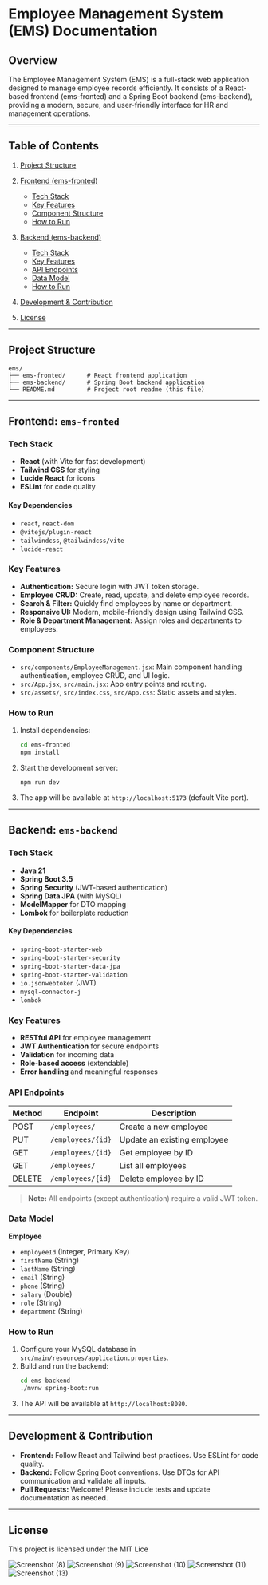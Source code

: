# Employee Management System (EMS) Documentation

## Overview

The Employee Management System (EMS) is a full-stack web application designed to manage employee records efficiently. It consists of a React-based frontend (ems-fronted) and a Spring Boot backend (ems-backend), providing a modern, secure, and user-friendly interface for HR and management operations.

---

## Table of Contents

1. [Project Structure](#project-structure)

2. [Frontend (ems-fronted)](#frontend-ems-fronted)
   - [Tech Stack](#frontend-tech-stack)
   - [Key Features](#frontend-key-features)
   - [Component Structure](#frontend-component-structure)
   - [How to Run](#frontend-how-to-run)

3. [Backend (ems-backend)](#backend-ems-backend)
   - [Tech Stack](#backend-tech-stack)
   - [Key Features](#backend-key-features)
   - [API Endpoints](#backend-api-endpoints)
   - [Data Model](#backend-data-model)
   - [How to Run](#backend-how-to-run)

4. [Development & Contribution](#development--contribution)

5. [License](#license)

---

## Project Structure

```
ems/
├── ems-fronted/      # React frontend application
├── ems-backend/      # Spring Boot backend application
└── README.md         # Project root readme (this file)
```

---

## Frontend: `ems-fronted`

### Tech Stack

- **React** (with Vite for fast development)
- **Tailwind CSS** for styling
- **Lucide React** for icons
- **ESLint** for code quality

#### Key Dependencies

- `react`, `react-dom`
- `@vitejs/plugin-react`
- `tailwindcss`, `@tailwindcss/vite`
- `lucide-react`

### Key Features

- **Authentication:** Secure login with JWT token storage.
- **Employee CRUD:** Create, read, update, and delete employee records.
- **Search & Filter:** Quickly find employees by name or department.
- **Responsive UI:** Modern, mobile-friendly design using Tailwind CSS.
- **Role & Department Management:** Assign roles and departments to employees.

### Component Structure

- `src/components/EmployeeManagement.jsx`: Main component handling authentication, employee CRUD, and UI logic.
- `src/App.jsx`, `src/main.jsx`: App entry points and routing.
- `src/assets/`, `src/index.css`, `src/App.css`: Static assets and styles.

### How to Run

1. Install dependencies:
   ```bash
   cd ems-fronted
   npm install
   ```
2. Start the development server:
   ```bash
   npm run dev
   ```
3. The app will be available at `http://localhost:5173` (default Vite port).

---

## Backend: `ems-backend`

### Tech Stack

- **Java 21**
- **Spring Boot 3.5**
- **Spring Security** (JWT-based authentication)
- **Spring Data JPA** (with MySQL)
- **ModelMapper** for DTO mapping
- **Lombok** for boilerplate reduction

#### Key Dependencies

- `spring-boot-starter-web`
- `spring-boot-starter-security`
- `spring-boot-starter-data-jpa`
- `spring-boot-starter-validation`
- `io.jsonwebtoken` (JWT)
- `mysql-connector-j`
- `lombok`

### Key Features

- **RESTful API** for employee management
- **JWT Authentication** for secure endpoints
- **Validation** for incoming data
- **Role-based access** (extendable)
- **Error handling** and meaningful responses

### API Endpoints

| Method | Endpoint           | Description                    |
|--------|--------------------|--------------------------------|
| POST   | `/employees/`      | Create a new employee          |
| PUT    | `/employees/{id}`  | Update an existing employee    |
| GET    | `/employees/{id}`  | Get employee by ID             |
| GET    | `/employees/`      | List all employees             |
| DELETE | `/employees/{id}`  | Delete employee by ID          |

> **Note:** All endpoints (except authentication) require a valid JWT token.

### Data Model

**Employee**
- `employeeId` (Integer, Primary Key)
- `firstName` (String)
- `lastName` (String)
- `email` (String)
- `phone` (String)
- `salary` (Double)
- `role` (String)
- `department` (String)

### How to Run

1. Configure your MySQL database in `src/main/resources/application.properties`.
2. Build and run the backend:
   ```bash
   cd ems-backend
   ./mvnw spring-boot:run
   ```
3. The API will be available at `http://localhost:8080`.

---

## Development & Contribution

- **Frontend:** Follow React and Tailwind best practices. Use ESLint for code quality.
- **Backend:** Follow Spring Boot conventions. Use DTOs for API communication and validate all inputs.
- **Pull Requests:** Welcome! Please include tests and update documentation as needed.

---

## License

This project is licensed under the MIT Lice



![Screenshot (8)](https://github.com/user-attachments/assets/dbfd1f9c-98b6-473a-b461-e4bce0c8cee2)
![Screenshot (9)](https://github.com/user-attachments/assets/cf3dfab4-c5d2-41fc-af72-d5a0a9a284fa)
![Screenshot (10)](https://github.com/user-attachments/assets/765d7dc0-e0b4-4d50-b299-2f75b341f12f)
![Screenshot (11)](https://github.com/user-attachments/assets/047c5c81-843d-4fc4-bfa8-2ac65201bb77)
![Screenshot (13)](https://github.com/user-attachments/assets/c44cc066-3b54-41a4-adee-3030ce842ed2)
